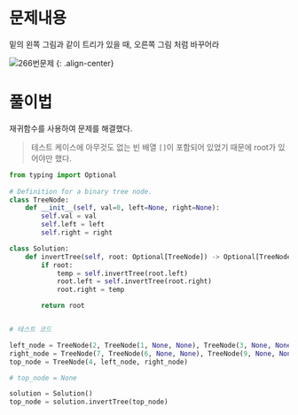 # 문제내용
밑의 왼쪽 그림과 같이 트리가 있을 때, 오른쪽 그림 처럼 바꾸어라

![266번문제](https://github.com/kimhyunso/kimhyunso.github.io/assets/87798982/bc94a1ea-8784-454e-8f11-f49404898ab9)
{: .align-center}


# 풀이법
재귀함수를 사용하여 문제를 해결했다.

> 테스트 케이스에 아무것도 없는 빈 배열 `[]`이 포함되어 있었기 때문에 root가 있어야만 했다.
>
> 


```python
from typing import Optional
 
# Definition for a binary tree node.
class TreeNode:
    def __init__(self, val=0, left=None, right=None):
        self.val = val
        self.left = left
        self.right = right

class Solution:
    def invertTree(self, root: Optional[TreeNode]) -> Optional[TreeNode]:
        if root:
            temp = self.invertTree(root.left)
            root.left = self.invertTree(root.right)
            root.right = temp

        return root


# 테스트 코드

left_node = TreeNode(2, TreeNode(1, None, None), TreeNode(3, None, None))
right_node = TreeNode(7, TreeNode(6, None, None), TreeNode(9, None, None))
top_node = TreeNode(4, left_node, right_node)

# top_node = None

solution = Solution()
top_node = solution.invertTree(top_node)
```






